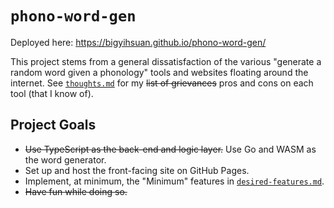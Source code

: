 # `phono-word-gen`

Deployed here: <https://bigyihsuan.github.io/phono-word-gen/>

This project stems from a general dissatisfaction
of the various "generate a random word given a phonology" tools and websites
floating around the internet.
See [`thoughts.md`](./thoughts.md) for my ~~list of grievances~~ pros and cons on each tool
(that I know of).

## Project Goals

- ~~Use TypeScript as the back-end and logic layer.~~ Use Go and WASM as the word generator.
- Set up and host the front-facing site on GitHub Pages.
- Implement, at minimum, the "Minimum" features in [`desired-features.md`](./desired-features.md).
- ~~Have fun while doing so.~~

